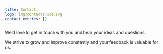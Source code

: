 ```yaml
---
title: Contact
logo: img/contacts-ios.svg
contact_entries: []
---
```

We’d love to get in touch with you and hear your ideas and questions.

We strive to grow and improve constantly and your feedback
is valuable for us.